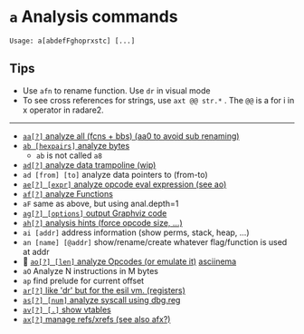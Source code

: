 <!-- TITLE: a -->

#  `a` Analysis commands


```
Usage: a[abdefFghoprxstc] [...]
```


## Tips
  - Use `afn` to rename function. Use `dr` in visual mode
  - To see cross references for strings, use `axt @@ str.*` . The `@@` is a for i in x operator in radare2.
---

- [ `aa[?]` analyze all (fcns + bbs) (aa0 to avoid sub renaming)](/options/a/aa)
- [ `ab [hexpairs]` analyze bytes](/options/a/ab)
	- `ab` is not called `a8`
- [ `ad[?]` analyze data trampoline (wip)](/options/a/ad)
- `ad [from] [to]` analyze data pointers to (from-to)
- [ `ae[?] [expr]` analyze opcode eval expression (see ao)](/options/a/ae)
- [ `af[?]` analyze Functions](/options/a/af)
- `aF` same as above, but using anal.depth=1
- [ `ag[?] [options]` output Graphviz code](/options/a/ag)
- [ `ah[?]` analysis hints (force opcode size, ...)](/options/a/ah)
- `ai [addr]` address information (show perms, stack, heap, ...)
- `an [name] [@addr]` show/rename/create whatever flag/function is used at addr
- 🚀 [ `ao[?] [len]` analyze Opcodes (or emulate it)](/options/a/ao) [asciinema](https://asciinema.org/a/eYNTakBmrP2CqfBOZkMKhSAJu)
- `aO` Analyze N instructions in M bytes
- `ap` find prelude for current offset
- [ `ar[?]` like 'dr' but for the esil vm. (registers)](/options/a/ar)
- [ `as[?] [num]` analyze syscall using dbg.reg](/options/a/as)
- [`av[?] [.]` show vtables](/options/a/av)
- [ `ax[?]` manage refs/xrefs (see also afx?)](/options/a/ax)

<p hidden>aa ab ac ad ae af aF ag ah ai an ao aO ap ar as av ax</p>